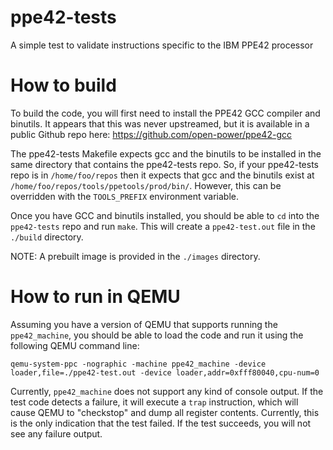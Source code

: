 # ppe42-tests
A simple test to validate instructions specific to the IBM PPE42 processor

# How to build
To build the code, you will first need to install the PPE42 GCC compiler and binutils.  It appears that this was never upstreamed, but it is available in a public Github repo here:
https://github.com/open-power/ppe42-gcc

The ppe42-tests Makefile expects gcc and the binutils to be installed in the same directory that contains the ppe42-tests repo.  So, if your ppe42-tests repo is in `/home/foo/repos` then it expects that gcc and the binutils exist at `/home/foo/repos/tools/ppetools/prod/bin/`.  However, this can be overridden with the `TOOLS_PREFIX` environment variable.

Once you have GCC and binutils installed, you should be able to `cd` into the `ppe42-tests` repo and run `make`.  This will create a `ppe42-test.out` file in the `./build` directory.

NOTE: A prebuilt image is provided in the `./images` directory.

# How to run in QEMU
Assuming you have a version of QEMU that supports running the `ppe42_machine`, you should be able to load the code and run it using the following QEMU command line:
```
qemu-system-ppc -nographic -machine ppe42_machine -device loader,file=./ppe42-test.out -device loader,addr=0xfff80040,cpu-num=0
```

Currently, `ppe42_machine` does not support any kind of console output.  If the test code detects a failure, it will execute a `trap` instruction, which will cause QEMU to "checkstop" and dump all register contents.  Currently, this is the only indication that the test failed.  If the test succeeds, you will not see any failure output.

